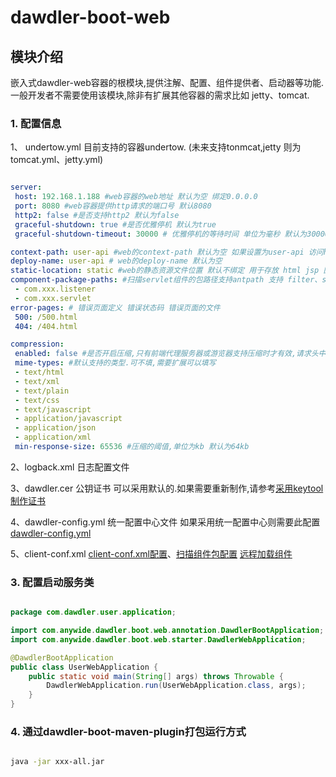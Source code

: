 # dawdler-boot-web

## 模块介绍

嵌入式dawdler-web容器的根模块,提供注解、配置、组件提供者、启动器等功能.一般开发者不需要使用该模块,除非有扩展其他容器的需求比如 jetty、tomcat.

### 1. 配置信息

1、 undertow.yml 目前支持的容器undertow. (未来支持tonmcat,jetty 则为tomcat.yml、jetty.yml)

```yaml

server:
 host: 192.168.1.188 #web容器的web地址 默认为空 绑定0.0.0.0
 port: 8080 #web容器提供http请求的端口号 默认8080
 http2: false #是否支持http2 默认为false
 graceful-shutdown: true #是否优雅停机 默认为true
 graceful-shutdown-timeout: 30000 # 优雅停机的等待时间 单位为毫秒 默认为30000毫秒

context-path: user-api #web的context-path 默认为空 如果设置为user-api 访问http://localhost:8080/user-api/xxx 如果不设 http://localhost:8080/xxx
deploy-name: user-api # web的deploy-name 默认为空
static-location: static #web的静态资源文件位置 默认不绑定 用于存放 html jsp 图片 js脚本等 
component-package-paths: #扫描servlet组件的包路径支持antpath 支持 filter、servlet、listener、ServletContainerInitializer中的@HandlesTypes,支持注入其他组件到全局变量 如 service、mq、redis schedule 等
 - com.xxx.listener
 - com.xxx.servlet
error-pages: # 错误页面定义 错误状态码 错误页面的文件
 500: /500.html
 404: /404.html

compression:
 enabled: false #是否开启压缩,只有前端代理服务器或游览器支持压缩时才有效,请求头中包含Accept-Encoding: gzip, deflate
 mime-types: #默认支持的类型.可不填,需要扩展可以填写
 - text/html
 - text/xml
 - text/plain
 - text/css
 - text/javascript
 - application/javascript
 - application/json
 - application/xml
 min-response-size: 65536 #压缩的阈值,单位为kb 默认为64kb

```

2、logback.xml 日志配置文件

3、dawdler.cer 公钥证书 可以采用默认的.如果需要重新制作,请参考[采用keytool制作证书](https://github.com/srchen1987/dawdler-series/blob/master/dawdler/dawdler-server/README.md#22-采用keytool制作证书)

4、dawdler-config.yml 统一配置中心文件 如果采用统一配置中心则需要此配置 [dawdler-config.yml](https://github.com/srchen1987/dawdler-series/blob/master/dawdler/dawdler-config-center/dawdler-config-center-consul/dawdler-config-center-consul-core/README.md#1-dawdler-configyml配置文件)

5、client-conf.xml [client-conf.xml配置](https://github.com/srchen1987/dawdler-series/blob/master/dawdler/dawdler-client/README.md#2-client-confxml配置文件说明)、[扫描组件包配置](https://github.com/srchen1987/dawdler-series/blob/master/dawdler/dawdler-client-plug-web/README.md#11-扫描组件包配置) [远程加载组件](https://github.com/srchen1987/dawdler-series/blob/master/dawdler/dawdler-client-plug-load/README.md#2-配置需要加载的组件)

### 3. 配置启动服务类

```java

package com.dawdler.user.application;

import com.anywide.dawdler.boot.web.annotation.DawdlerBootApplication;
import com.anywide.dawdler.boot.web.starter.DawdlerWebApplication;

@DawdlerBootApplication
public class UserWebApplication {
	public static void main(String[] args) throws Throwable {
		DawdlerWebApplication.run(UserWebApplication.class, args);
	} 
}

```

### 4. 通过dawdler-boot-maven-plugin打包运行方式

```sh

java -jar xxx-all.jar

```